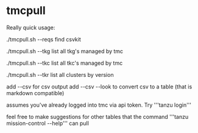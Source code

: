# tmcpull

Really quick usage:

./tmcpull.sh --reqs
find csvkit

./tmcpull.sh --tkg
list all tkg's managed by tmc

./tmcpull.sh --tkc
list all tkc's managed by tmc

./tmcpull.sh --tkr
list all clusters by version

add --csv for csv output
add --csv --look to convert csv to a table (that is markdown compatible)

assumes you've already logged into tmc via api token.  Try '''tanzu login'''

feel free to make suggestions for other tables that the command '''tanzu mission-control --help''' can pull
